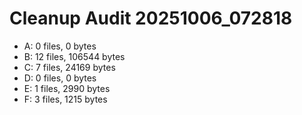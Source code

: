# Cleanup Audit 20251006_072818

- A: 0 files, 0 bytes
- B: 12 files, 106544 bytes
- C: 7 files, 24169 bytes
- D: 0 files, 0 bytes
- E: 1 files, 2990 bytes
- F: 3 files, 1215 bytes
